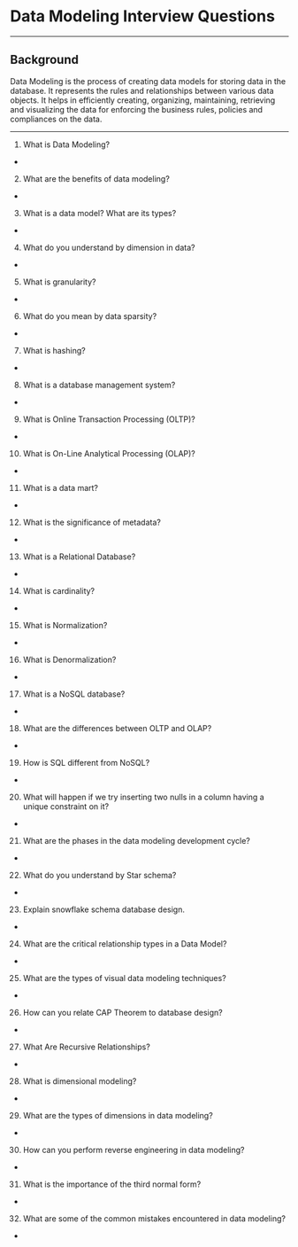 # Data Modeling Interview Questions

---

## Background
Data Modeling is the process of creating data models for storing data in the database. It represents the rules and relationships between various data objects. It helps in efficiently creating, organizing, maintaining, retrieving and visualizing the data for enforcing the business rules, policies and compliances on the data. 

---

1. What is Data Modeling?
+ 

2. What are the benefits of data modeling?
+ 

3. What is a data model? What are its types?
+ 

4. What do you understand by dimension in data?
+ 

5. What is granularity?
+ 

6. What do you mean by data sparsity?
+ 

7. What is hashing?
+ 

8. What is a database management system?
+ 

9.  What is Online Transaction Processing (OLTP)?
+ 

10. What is On-Line Analytical Processing (OLAP)?
+ 

11. What is a data mart?
+ 

12. What is the significance of metadata?
+ 

13. What is a Relational Database?
+ 

14. What is cardinality?
+ 

15. What is Normalization?
+ 

16. What is Denormalization?
+ 

17. What is a NoSQL database?
+ 

18. What are the differences between OLTP and OLAP?
+ 

19. How is SQL different from NoSQL?
+ 

20. What will happen if we try inserting two nulls in a column having a unique constraint on it?
+ 

21. What are the phases in the data modeling development cycle?
+ 

22. What do you understand by Star schema?
+ 

23. Explain snowflake schema database design.
+ 

24. What are the critical relationship types in a Data Model?
+ 

25. What are the types of visual data modeling techniques?
+ 

26. How can you relate CAP Theorem to database design?
+ 

27. What Are Recursive Relationships?
+ 

28. What is dimensional modeling?
+ 

29. What are the types of dimensions in data modeling?
+ 

30. How can you perform reverse engineering in data modeling?
+ 

31. What is the importance of the third normal form?
+ 

32. What are some of the common mistakes encountered in data modeling?
+ 
